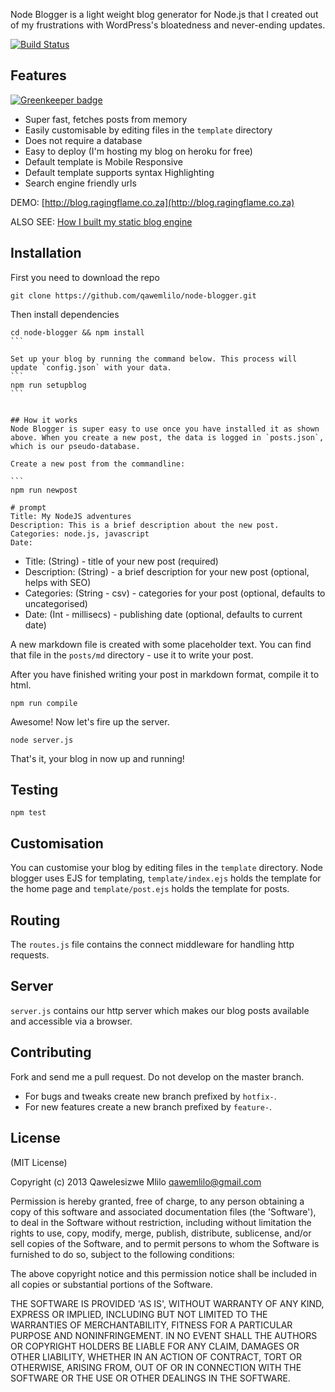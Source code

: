 Node Blogger is a light weight blog generator for Node.js that I created out of my frustrations with WordPress's bloatedness and never-ending updates.

[![Build Status](https://travis-ci.org/qawemlilo/node-blogger.png)](https://travis-ci.org/qawemlilo/node-blogger)

## Features

[![Greenkeeper badge](https://badges.greenkeeper.io/qawemlilo/node-blogger.svg)](https://greenkeeper.io/)
 - Super fast, fetches posts from memory
 - Easily customisable by editing files in the `template` directory
 - Does not require a database
 - Easy to deploy (I'm hosting my blog on heroku for free)
 - Default template is Mobile Responsive
 - Default template supports syntax Highlighting
 - Search engine friendly urls

DEMO: [http://blog.ragingflame.co.za](http://blog.ragingflame.co.za)

ALSO SEE: [How I built my static blog engine](http://blog.ragingflame.co.za/2015/12/6/how-i-built-my-static-blog-engine)

## Installation

First you need to download the repo
```
git clone https://github.com/qawemlilo/node-blogger.git
```

Then install dependencies
````
cd node-blogger && npm install
```

Set up your blog by running the command below. This process will update `config.json` with your data.
```
npm run setupblog
```


## How it works
Node Blogger is super easy to use once you have installed it as shown above. When you create a new post, the data is logged in `posts.json`, which is our pseudo-database.

Create a new post from the commandline:

```
npm run newpost

# prompt
Title: My NodeJS adventures
Description: This is a brief description about the new post.
Categories: node.js, javascript
Date:
````

 - Title: (String) - title of your new post (required)
 - Description: (String) - a brief description for your new post (optional, helps with SEO)
 - Categories: (String - csv) - categories for your post (optional, defaults to uncategorised)
 - Date: (Int - millisecs) - publishing date (optional, defaults to current date)

A new markdown file is created with some placeholder text. You can find that file in the `posts/md` directory - use it to write your post.

After you have finished writing your post in markdown format, compile it to html.
```
npm run compile
```

Awesome! Now let's fire up the server.

```
node server.js
```

That's it, your blog in now up and running!


## Testing
 ```
 npm test
 ```

## Customisation
You can customise your blog by editing files in the `template` directory. Node blogger uses EJS for templating, `template/index.ejs` holds the template for the home page and `template/post.ejs` holds the template for posts.


## Routing
The `routes.js` file contains the connect middleware for handling http requests.


## Server
`server.js` contains our http server which makes our blog posts available and accessible via a browser.


## Contributing
Fork and send me a pull request. Do not develop on the master branch.

 - For bugs and tweaks create new branch prefixed by `hotfix-`.
 - For new features create a new branch prefixed by `feature-`.


## License

(MIT License)

Copyright (c) 2013 Qawelesizwe Mlilo <qawemlilo@gmail.com>

Permission is hereby granted, free of charge, to any person obtaining a copy of this software and associated documentation files (the 'Software'), to deal in the Software without restriction, including without limitation the rights to use, copy, modify, merge, publish, distribute, sublicense, and/or sell copies of the Software, and to permit persons to whom the Software is furnished to do so, subject to the following conditions:

The above copyright notice and this permission notice shall be included in all copies or substantial portions of the Software.

THE SOFTWARE IS PROVIDED 'AS IS', WITHOUT WARRANTY OF ANY KIND, EXPRESS OR IMPLIED, INCLUDING BUT NOT LIMITED TO THE WARRANTIES OF MERCHANTABILITY, FITNESS FOR A PARTICULAR PURPOSE AND NONINFRINGEMENT. IN NO EVENT SHALL THE AUTHORS OR COPYRIGHT HOLDERS BE LIABLE FOR ANY CLAIM, DAMAGES OR OTHER LIABILITY, WHETHER IN AN ACTION OF CONTRACT, TORT OR OTHERWISE, ARISING FROM, OUT OF OR IN CONNECTION WITH THE SOFTWARE OR THE USE OR OTHER DEALINGS IN THE SOFTWARE.
